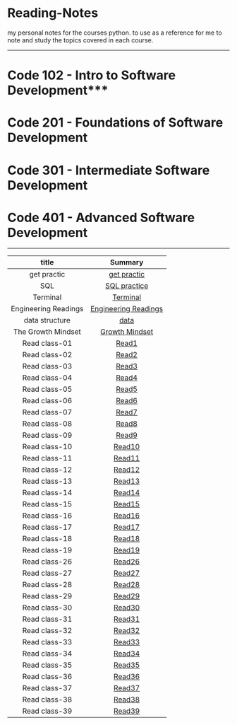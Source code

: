 
# Reading-Notes

 my personal notes for the courses python. to use as a reference for me to note and study the topics covered in each course.

---

# Code 102 - Intro to Software Development***
# Code 201 - Foundations of Software Development
# Code 301 - Intermediate Software Development
# Code 401 - Advanced Software Development


---


|       title          |                            Summary                                |
| :----------------:    |                :-----------------------------:                   |
|    get practic        |    [get practic](./readme-files/getpractic.md)                   |
|        SQL            |    [SQL practice](./readme-files/sql.md)                         |
|      Terminal         |    [Terminal](./readme-files/terminal.md)                        |
| Engineering Readings  |[Engineering Readings](./readme-files/Engineering%20Readings.md)  |
|   data structure      |[data](./readme-files/Data%20Structures%20and%20Algorithms.md)    |
| The Growth Mindset    | [Growth Mindset](./readme-files/GrowthMindset.md)                |
|   Read class-01       |       [Read1](./readme-files/read-class1.md)                     |
|   Read class-02       |       [Read2](./readme-files/read-class2.md)                     |
|   Read class-03       |       [Read3](./readme-files/read-class3.md)                     |
|   Read class-04       |       [Read4](./readme-files/read-class4.md)                     |
|   Read class-05       |       [Read5](./readme-files/read-class5.md)                     |
|   Read class-06       |       [Read6](./readme-files/read-class6.md)                     |
|   Read class-07       |       [Read7](./readme-files/read-class7.md)                     |
|   Read class-08       |       [Read8](./readme-files/read-class8.md)                     |
|   Read class-09       |       [Read9](./readme-files/read-class9.md)                     |
|   Read class-10       |       [Read10](./readme-files/read-class10.md)                   |
|   Read class-11       |       [Read11](./readme-files/read-class11.md)                   |
|   Read class-12       |       [Read12](./readme-files/read-class12.md)                   |
|   Read class-13       |       [Read13](./readme-files/read-class13.md)                   |
|   Read class-14       |       [Read14](./readme-files/read-class14.md)                   |
|   Read class-15       |       [Read15](./readme-files/read-class15.md)                   |
|   Read class-16       |       [Read16](./readme-files/read-class16.md)                   |
|   Read class-17       |       [Read17](./readme-files/read-class17.md)                   |
|   Read class-18       |       [Read18](./readme-files/read-class18.md)                   |
|   Read class-19       |       [Read19](./readme-files/read-class19.md)                   |
|   Read class-26       |       [Read26](./readme-files/read-class26.md)                   |
|   Read class-27       |       [Read27](./readme-files/read-class27.md)                   |
|   Read class-28       |       [Read28](./readme-files/read-class28.md)                   |
|   Read class-29       |       [Read29](./readme-files/read-class29.md)                   |
|   Read class-30       |       [Read30](./readme-files/read-class30.md)                   |
|   Read class-31       |       [Read31](./readme-files/read-class31.md)                   |
|   Read class-32       |       [Read32](./readme-files/read-class32.md)                   |
|   Read class-33       |       [Read33](./readme-files/read-class33.md)                   |
|   Read class-34       |       [Read34](./readme-files/read-class34.md)                   |
|   Read class-35       |       [Read35](./readme-files/read-class35.md)                   |
|   Read class-36       |       [Read36](./readme-files/read-class36.md)                   |
|   Read class-37       |       [Read37](./readme-files/read-class37.md)                   |
|   Read class-38       |       [Read38](./readme-files/read-class38.md)                   |
|   Read class-39       |       [Read39](./readme-files/read-class39.md)                   |
























